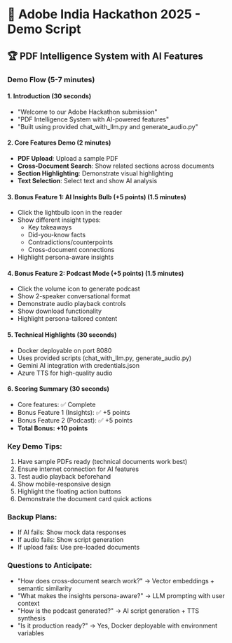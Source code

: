 
# 🎯 Adobe India Hackathon 2025 - Demo Script

## 🏆 PDF Intelligence System with AI Features

### Demo Flow (5-7 minutes)

#### 1. Introduction (30 seconds)
- "Welcome to our Adobe Hackathon submission"
- "PDF Intelligence System with AI-powered features"
- "Built using provided chat_with_llm.py and generate_audio.py"

#### 2. Core Features Demo (2 minutes)
- **PDF Upload**: Upload a sample PDF
- **Cross-Document Search**: Show related sections across documents
- **Section Highlighting**: Demonstrate visual highlighting
- **Text Selection**: Select text and show AI analysis

#### 3. Bonus Feature 1: AI Insights Bulb (+5 points) (1.5 minutes)
- Click the lightbulb icon in the reader
- Show different insight types:
  - Key takeaways
  - Did-you-know facts
  - Contradictions/counterpoints
  - Cross-document connections
- Highlight persona-aware insights

#### 4. Bonus Feature 2: Podcast Mode (+5 points) (1.5 minutes)
- Click the volume icon to generate podcast
- Show 2-speaker conversational format
- Demonstrate audio playback controls
- Show download functionality
- Highlight persona-tailored content

#### 5. Technical Highlights (30 seconds)
- Docker deployable on port 8080
- Uses provided scripts (chat_with_llm.py, generate_audio.py)
- Gemini AI integration with credentials.json
- Azure TTS for high-quality audio

#### 6. Scoring Summary (30 seconds)
- Core features: ✅ Complete
- Bonus Feature 1 (Insights): ✅ +5 points
- Bonus Feature 2 (Podcast): ✅ +5 points
- **Total Bonus: +10 points**

### Key Demo Tips:
1. Have sample PDFs ready (technical documents work best)
2. Ensure internet connection for AI features
3. Test audio playback beforehand
4. Show mobile-responsive design
5. Highlight the floating action buttons
6. Demonstrate the document card quick actions

### Backup Plans:
- If AI fails: Show mock data responses
- If audio fails: Show script generation
- If upload fails: Use pre-loaded documents

### Questions to Anticipate:
- "How does cross-document search work?" → Vector embeddings + semantic similarity
- "What makes the insights persona-aware?" → LLM prompting with user context
- "How is the podcast generated?" → AI script generation + TTS synthesis
- "Is it production ready?" → Yes, Docker deployable with environment variables
